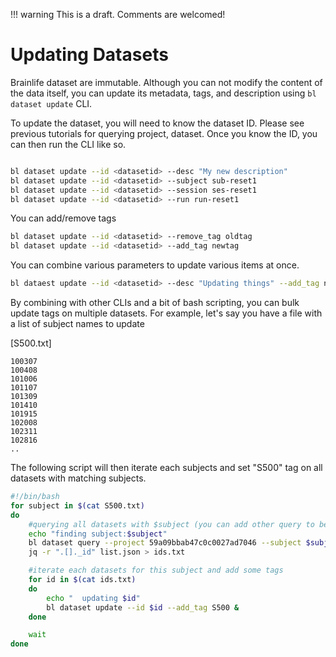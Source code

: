 !!! warning
    This is a draft. Comments are welcomed!

# Updating Datasets

Brainlife dataset are immutable. Although you can not modify the content of the data itself, you can update its metadata, tags, and description using `bl dataset update` CLI.

To update the dataset, you will need to know the dataset ID. Please see previous tutorials for querying project, dataset. Once you know the ID, you can then run the CLI like so.

```bash

bl dataset update --id <datasetid> --desc "My new description"
bl dataset update --id <datasetid> --subject sub-reset1
bl dataset update --id <datasetid> --session ses-reset1
bl dataset update --id <datasetid> --run run-reset1

```

You can add/remove tags 

```bash
bl dataset update --id <datasetid> --remove_tag oldtag
bl dataset update --id <datasetid> --add_tag newtag
```

You can combine various parameters to update various items at once.

```bash
bl dataest update --id <datasetid> --desc "Updating things" --add_tag newtag --subject sub-123
```

By combining with other CLIs and a bit of bash scripting, you can bulk update tags on multiple datasets. For example, let's say you have a file with a list of subject names to update

[S500.txt]

```
100307
100408
101006
101107
101309
101410
101915
102008
102311
102816
..
```

The following script will then iterate each subjects and set "S500" tag on all datasets with matching subjects.

```bash
#!/bin/bash
for subject in $(cat S500.txt)
do
    #querying all datasets with $subject (you can add other query to be more specific)
    echo "finding subject:$subject"
    bl dataset query --project 59a09bbab47c0c0027ad7046 --subject $subject --json > list.json
    jq -r ".[]._id" list.json > ids.txt

    #iterate each datasets for this subject and add some tags
    for id in $(cat ids.txt)
    do
        echo "  updating $id"
        bl dataset update --id $id --add_tag S500 &
    done

    wait
done

```


